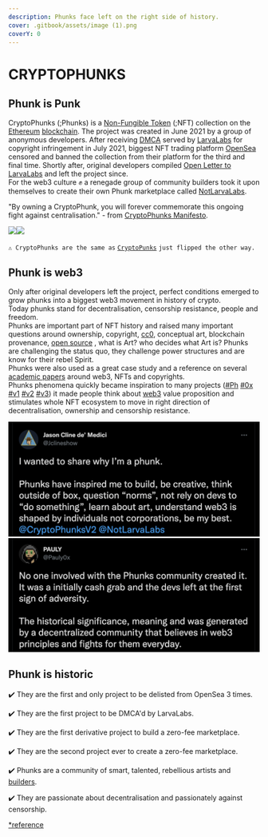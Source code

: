 ```yaml
---
description: Phunks face left on the right side of history.
cover: .gitbook/assets/image (1).png
coverY: 0
---
```


# CRYPTOPHUNKS

## Phunk is Punk

CryptoPhunks (;Phunks) is a [Non-Fungible Token](https://en.wikipedia.org/wiki/Non-fungible\_token) (;NFT) collection on the [Ethereum](https://en.wikipedia.org/wiki/Ethereum) [blockchain](https://en.wikipedia.org/wiki/Blockchain). The project was created in June 2021 by a group of anonymous developers. After receiving [DMCA](https://twitter.com/CryptoPhunks/status/1415001685986922499?s=20\&t=YRRn6i6uXhGV5Cgl\_pJeQA) served by [LarvaLabs](https://larvalabs.com) for copyright infringement in July 2021, biggest NFT trading platform [OpenSea](https://opensea.io) censored and banned the collection from their platform for the third and final time. Shortly after, original developers compiled [Open Letter to LarvaLabs](https://foundation.app/@cryptophunks/foundation/62017) and left the project since.\
For the web3 culture :fist: a renegade group of community builders took it upon themselves to create their own Phunk marketplace called [NotLarvaLabs](NLL/notlarvalabs.md).

"By owning a CryptoPhunk, you will forever commemorate this ongoing fight against centralisation." - from [CryptoPhunks Manifesto](https://phunks.medium.com/the-cryptophunks-manifesto-785c7348e558).

![](<.gitbook/assets/Phunk\_4156 (1).png>)![](.gitbook/assets/Phunk\_4156.png)

&#x20;`⚠️ CryptoPhunks are the same as` [`CryptoPunks`](https://larvalabs.com/cryptopunks) `just flipped the other way.`&#x20;

## Phunk is web3

Only after original developers left the project, perfect conditions emerged to grow phunks into a biggest web3 movement in history of crypto. \
Today phunks stand for decentralisation, censorship resistance, people and freedom. \
Phunks are important part of NFT history and raised many important questions around ownership, copyright, [cc0](https://creativecommons.org/publicdomain/zero/1.0/deed.en), conceptual art, blockchain provenance, [open source](open-sourced.md) , what is Art? who decides what Art is? Phunks are challenging the status quo, they challenge power structures and are know for their rebel Spirit.\
Phunks were also used as a great case study and a reference on several [academic papers](https://papers.ssrn.com/sol3/papers.cfm?abstract\_id=4029323) around web3, NFTs and copyrights. \
Phunks phenomena quickly became inspiration to many projects ([#Ph](https://twitter.com/hashtag/Ph?src=hashtag\_click) [#0x](https://twitter.com/hashtag/0x?src=hashtag\_click) [#v1](https://twitter.com/hashtag/v1?src=hashtag\_click) [#v2](https://twitter.com/hashtag/v2?src=hashtag\_click) [#v3](https://twitter.com/hashtag/v3?src=hashtag\_click)) it made people think about [web3](https://en.wikipedia.org/wiki/Web3) value proposition and stimulates whole NFT ecosystem to move in right direction of decentralisation, ownership and censorship resistance.&#x20;

&#x20;      ![](<.gitbook/assets/Bildschirmfoto 2022-03-10 um 21.18.54.png>)           ![](<.gitbook/assets/Bildschirmfoto 2022-03-10 um 21.18.31.png>)

## Phunk is historic

✔️ They are the first and only project to be delisted from OpenSea 3 times.&#x20;

✔️ They are the first project to be DMCA'd by LarvaLabs.&#x20;

✔️ They are the first derivative project to build a zero-fee marketplace.

✔️ They are the second project ever to create a zero-fee marketplace.&#x20;

✔️ Phunks are a community of smart, talented, rebellious artists and [builders](open-sourced.md).&#x20;

✔️ They are passionate about decentralisation and passionately against censorship.

[\*reference](https://twitter.com/OG\_Kenobi\_Hello/status/1501653643237466116?s=20\&t=YRRn6i6uXhGV5Cgl\_pJeQA)
